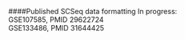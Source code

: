 ####Published SCSeq data formatting
In progress:  
GSE107585, PMID 29622724  
GSE133486, PMID 31644425  

